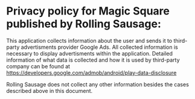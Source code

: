 # Privacy policy for Magic Square published by Rolling Sausage:
This application collects information about the user and sends it to third-party advertisments provider Google Ads. All collected information is necessary to display advertisments within the application. Detailed information of what data is collected and how it is used by third-party company can be found at https://developers.google.com/admob/android/play-data-disclosure

Rolling Sausage does not collect any other information besides the cases described above in this document.

